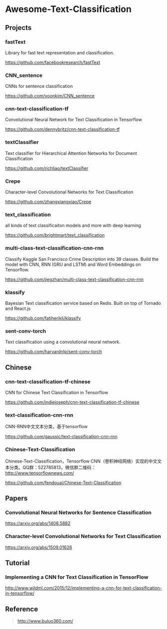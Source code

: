 # Awesome-Text-Classification

## Projects

### fastText

Library for fast text representation and classification.

https://github.com/facebookresearch/fastText

### CNN_sentence

CNNs for sentence classification

https://github.com/yoonkim/CNN_sentence

### cnn-text-classification-tf

Convolutional Neural Network for Text Classification in Tensorflow

https://github.com/dennybritz/cnn-text-classification-tf

### textClassifier

Text classifier for Hierarchical Attention Networks for Document Classification

https://github.com/richliao/textClassifier

### Crepe

Character-level Convolutional Networks for Text Classification

https://github.com/zhangxiangxiao/Crepe

### text_classification

all kinds of text classificaiton models and more with deep learning

https://github.com/brightmart/text_classification

### multi-class-text-classification-cnn-rnn

Classify Kaggle San Francisco Crime Description into 39 classes. Build the model with CNN, RNN (GRU and LSTM) and Word Embeddings on Tensorflow. 

https://github.com/jiegzhan/multi-class-text-classification-cnn-rnn

### klassify

Bayesian Text classification service based on Redis. Built on top of Tornado and React.js

https://github.com/fatiherikli/klassify

### sent-conv-torch

Text classification using a convolutional neural network.

https://github.com/harvardnlp/sent-conv-torch

## Chinese

###  cnn-text-classification-tf-chinese

CNN for Chinese Text Classification in Tensorflow

https://github.com/indiejoseph/cnn-text-classification-tf-chinese

###  text-classification-cnn-rnn

CNN-RNN中文文本分类，基于tensorflow

https://github.com/gaussic/text-classification-cnn-rnn

### Chinese-Text-Classification

Chinese-Text-Classification，Tensorflow CNN（卷积神经网络）实现的中文文本分类。QQ群：522785813，微信群二维码：http://www.tensorflownews.com/

https://github.com/fendouai/Chinese-Text-Classification

## Papers

### Convolutional Neural Networks for Sentence Classification

https://arxiv.org/abs/1408.5882

### Character-level Convolutional Networks for Text Classification

https://arxiv.org/abs/1509.01626

## Tutorial

### Implementing a CNN for Text Classification in TensorFlow

http://www.wildml.com/2015/12/implementing-a-cnn-for-text-classification-in-tensorflow/

## Reference

>  http://www.buluo360.com/

